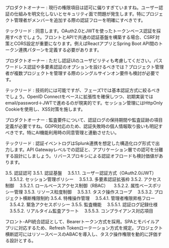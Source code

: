 <interaction>
プロダクトオーナー : 現行の権限項目は認可に偏りすぎていますね。ユーザー認証の仕組みを明文化しないとセキュリティ面で問題が発生します。特にプロジェクト管理者がメンバーを追加する際の認証フローを明確にすべきです。

テックリード : 同意します。OAuth2.0とJWTを使ったトークンベース認証を採用すべきでしょう。フロントとAPIで共通の認証基盤を構築する場合、CSRF対策とCORS設定が重要になります。例えばReactアプリとSpring Boot API間のトークン連携パターンを定義する必要があります。

プロダクトオーナー : ただし認証UIのユーザビリティも考慮してください。パスワードレス認証や多要素認証のオプションを設けるべきでは？プロジェクト管理者が複数プロジェクトを管理する際のシングルサインオン要件も検討が必要です。

テックリード : 技術的には可能ですが、フェーズ1では基本認証方式に絞るべきでしょう。OpenID Connectをベースに拡張性を確保しつつ、初期実装ではemail/password＋JWTで進めるのが現実的です。セッション管理にはHttpOnly Cookieを使用し、XSS対策を施します。

プロダクトオーナー : 監査要件について、認証ログの保持期間や監査証跡の項目定義が必要ですね。GDPR対応のため、認証失敗時の個人情報取り扱いも明記すべきです。特にAI機能利用時の同意管理と連動させたい。

テックリード : 認証イベントログはSplunk連携を想定した構造化ログ形式で出力します。API Gatewayレベルでの認証と、アプリケーション層での認可を分離する設計にしましょう。リバースプロキシによる認証オフロードも検討価値があります。
</interaction>

<conclusion>
3.5. 認証認可
3.5.1. 認証基盤
　3.5.1.1. ユーザー認証方式（OAuth2.0/JWT）
　3.5.1.2. セッション管理ポリシー
　3.5.1.3. 多要素認証拡張枠
3.5.2. アクセス制御
　3.5.2.1. ロールベースアクセス制御（RBAC）
　3.5.2.2. 属性ベースポリシー管理
3.5.3. リソース粒度制御
　3.5.3.1. タスク操作スコープ
　3.5.3.2. プロジェクト横断権限制約
3.5.4. 特権操作管理
　3.5.4.1. 管理者権限昇格フロー
　3.5.4.2. 緊急アクセスポリシー
3.5.5. 監査機能
　3.5.5.1. 認証ログ記録仕様
　3.5.5.2. リアルタイム監査アラート
　3.5.5.3. コンプライアンス対応項目

フロント-API統合認証として、Bearerトークン方式を採用。SPAとモバイルアプリに対応するため、Refresh Tokenローテーション方式を規定。プロジェクト横断認可にはリソースベースのABACを導入し、タスク操作権限を動的に評価する設計とする。
</conclusion>

